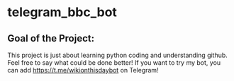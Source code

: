 # telegram_bbc_bot

## Goal of the Project:

This project is just about learning python coding and understanding github. Feel free to say what could be done better! If you want to try my bot, you can add https://t.me/wikionthisdaybot on Telegram!

